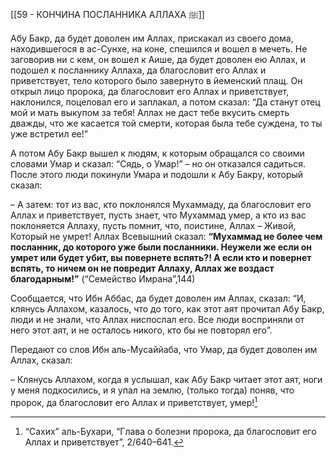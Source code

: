 [[59 - КОНЧИНА ПОСЛАННИКА АЛЛАХА ﷺ]]

Абу Бакр, да будет доволен им Аллах, прискакал из своего дома, находившегося в ас-Сунхе, на коне, спешился и вошел в мечеть. Не заговорив ни с кем, он вошел к Аише, да будет доволен ею Аллах, и подошел к посланнику Аллаха, да благословит его Аллах и приветствует, тело которого было завернуто в йеменский плащ. Он открыл лицо пророка, да благословит его Аллах и приветствует, наклонился, поцеловал его и заплакал, а потом сказал: “Да станут отец мой и мать выкупом за тебя! Аллах не даст тебе вкусить смерть дважды, что же касается той смерти, которая была тебе суждена, то ты уже встретил ее!”

А потом Абу Бакр вышел к людям, к которым обращался со своими словами Умар и сказал: “Сядь, о Умар!” – но он отказался садиться. После этого люди покинули Умара и подошли к Абу Бакру, который сказал:

– А затем: тот из вас, кто поклонялся Мухаммаду, да благословит его Аллах и приветствует, пусть знает, что Мухаммад умер, а кто из вас поклоняется Аллаху, пусть помнит, что, поистине, Аллах – Живой, Который не умрет! Аллах Всевышний сказал: **“Мухаммад не более чем посланник, до которого уже были посланники. Неужели же если он умрет или будет убит, вы повернете вспять?! А если кто и повернет вспять, то ничем он не повредит Аллаху, Аллах же воздаст благодарным!”** (“Семейство Имрана”,144)

Сообщается, что Ибн Аббас, да будет доволен им Аллах, сказал: “И, клянусь Аллахом, казалось, что до того, как этот аят прочитал Абу Бакр, люди и не знали, что Аллах ниспослал его. Все люди восприняли от него этот аят, и не осталось никого, кто бы не повторял его”.

Передают со слов Ибн аль-Мусаййаба, что Умар, да будет доволен им Аллах, сказал:

– Клянусь Аллахом, когда я услышал, как Абу Бакр читает этот аят, ноги у меня подкосились, и я упал на землю, (только тогда) поняв, что пророк, да благословит его Аллах и приветствует, умер![^1]

[^1]: “Сахих” аль-Бухари, “Глава о болезни пророка, да благословит его Аллах и приветствует”, 2/640–641.

